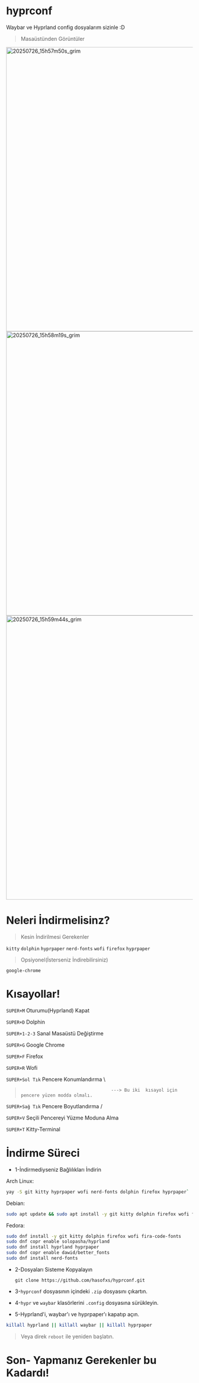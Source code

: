 # hyprconf
Waybar ve Hyprland config dosyalarım sizinle :D

> Masaüstünden Görüntüler

<img width="1366" height="768" alt="20250726_15h57m50s_grim" src="https://github.com/user-attachments/assets/b2772d9f-6f73-420c-ace1-a82e75a533b5" />

<img width="1366" height="768" alt="20250726_15h58m19s_grim" src="https://github.com/user-attachments/assets/a798ed36-6f5b-4af3-8398-cb4a0c1e1537" />

<img width="1366" height="768" alt="20250726_15h59m44s_grim" src="https://github.com/user-attachments/assets/def826a0-2e19-48a7-a7fd-d4b75968c216" />

# Neleri İndirmelisinz?

> Kesin İndirilmesi Gerekenler

`kitty` `dolphin` `hyprpaper` `nerd-fonts` `wofi` `firefox` `hyprpaper`

> Opsiyonel(İsterseniz İndirebilirsiniz)

`google-chrome`

# Kısayollar!

`SUPER+M` Oturumu(Hyprland) Kapat

`SUPER+D` Dolphin

`SUPER+1-2-3` Sanal Masaüstü Değiştirme

`SUPER+G` Google Chrome

`SUPER+F` Firefox

`SUPER+R` Wofi

`SUPER+Sol Tık` Pencere Konumlandırma  \
>                                       ---> Bu iki  kısayol için pencere yüzen modda olmalı.
`SUPER+Sağ Tık` Pencere Boyutlandırma  /

`SUPER+V` Seçili Pencereyi Yüzme Moduna Alma

`SUPER+T` Kitty-Terminal

# İndirme Süreci
- 1-İndirmediyseniz Bağlılıkları İndirin

Arch Linux:
```bash
yay -S git kitty hyprpaper wofi nerd-fonts dolphin firefox hyprpaper`
```
Debian:
```bash
sudo apt update && sudo apt install -y git kitty dolphin firefox wofi fonts-noto-color-emoji
```
Fedora:
```bash
sudo dnf install -y git kitty dolphin firefox wofi fira-code-fonts
sudo dnf copr enable solopasha/hyprland
sudo dnf install hyprland hyprpaper
sudo dnf copr enable dawid/better_fonts
sudo dnf install nerd-fonts
```
- 2-Dosyaları Sisteme Kopyalayın

  `git clone https://github.com/hasofxs/hyprconf.git`

- 3-`hyprconf` dosyasının içindeki `.zip` dosyasını çıkartın.

- 4-`hypr` ve `waybar` klasörlerini `.config` dosyasına sürükleyin.

- 5-Hyprland'i, waybar'ı ve hyprpaper'ı kapatıp açın.
```bash
killall hyprland || killall waybar || killall hyprpaper
```
> Veya direk `reboot` ile yeniden başlatın.

# Son- Yapmanız Gerekenler bu Kadardı!
